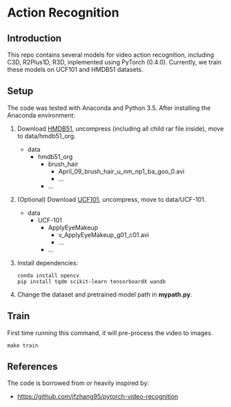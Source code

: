 # Action Recognition

## Introduction

This repo contains several models for video action recognition,
including C3D, R2Plus1D, R3D, inplemented using PyTorch (0.4.0).
Currently, we train these models on UCF101 and HMDB51 datasets.

## Setup

The code was tested with Anaconda and Python 3.5. After installing the Anaconda environment:

1. Download [HMDB51](http://serre-lab.clps.brown.edu/wp-content/uploads/2013/10/hmdb51_org.rar), uncompress (including all child rar file inside), move to data/hmdb51_org.

   - data
      - hmdb51_org
         - brush_hair
            - April_09_brush_hair_u_nm_np1_ba_goo_0.avi
            - ...
         - ...

1. (Optional) Download [UCF101](https://www.crcv.ucf.edu/data/UCF101/UCF101.rar), uncompress, move to data/UCF-101.

   - data
      - UCF-101
         - ApplyEyeMakeup
            - v_ApplyEyeMakeup_g01_c01.avi
            - ...
         - ...

1. Install dependencies:
   ```shell
   conda install opencv
   pip install tqdm scikit-learn tensorboardX wandb
   ```

1. Change the dataset and pretrained model path in **mypath.py**.

## Train

First time running this command, it will pre-process the video to images.

```shell
make train
```

## References

The code is borrowed from or heavily inspired by:

- https://github.com/jfzhang95/pytorch-video-recognition
